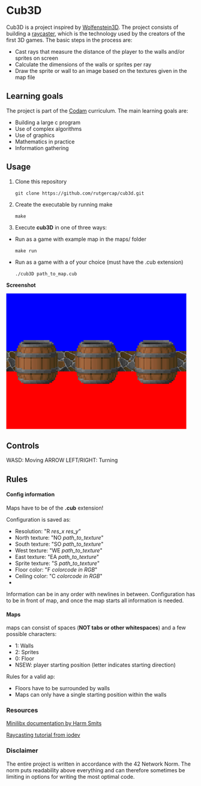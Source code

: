 # Cub3D

Cub3D is a project inspired by [Wolfenstein3D](http://wolf3d.atw.hu/). The project consists of building a [raycaster](https://en.wikipedia.org/wiki/Ray_casting), 
which is the technology used by the creators of the first 3D games. 
The basic steps in the process are:
- Cast rays that measure the distance of the player to the walls and/or sprites on screen
- Calculate the dimensions of the walls or sprites per ray
- Draw the sprite or wall to an image based on the textures given in the map file

## Learning goals
The project is part of the [Codam](https://www.codam.nl/studying-at-codam) curriculum. The main learning goals are:
- Building a large c program
- Use of complex algorithms
- Use of graphics
- Mathematics in practice
- Information gathering

## Usage

1. Clone this repository
   ```console
   git clone https://github.com/rutgercap/cub3d.git
   ```
2. Create the executable by running make
   ```console
   make
   ```
3. Execute **cub3D** in one of three ways:
* Run as a game with example map in the maps/ folder
   ```console
   make run
   ```
* Run as a game with a of your choice (must have the .cub extension)
   ```console
   ./cub3D path_to_map.cub
   ```
   
 **Screenshot**
 
 ![Example screenshot](/pics/screenshot.bmp)
 
 
## Controls

WASD: Moving
ARROW LEFT/RIGHT: Turning

## Rules

#### Config information
Maps have to be of the **.cub** extension!

Configuration is saved as:
- Resolution: "R *res_x res_y*"
- North texture: "NO *path_to_texture*"
- South texture: "SO *path_to_texture*"
- West texture: "WE *path_to_texture*"
- East texture: "EA *path_to_texture*"
- Sprite texture: "S *path_to_texture*"
- Floor color: "F *colorcode in RGB*"
- Ceiling color: "C *colorcode in RGB*"
- 
Information can be in any order with newlines in between. Configuration has to be in front of map, and once the map starts all information is needed.

#### Maps

maps can consist of spaces (**NOT tabs or other whitespaces**) and a few possible characters:
- 1: Walls
- 2: Sprites
- 0: Floor
- NSEW: player starting position (letter indicates starting direction)

Rules for a valid ap:
- Floors have to be surrounded by walls
- Maps can only have a single starting position within the walls

### Resources

[Minilibx documentation by Harm Smits](https://harm-smits.github.io/42docs/libs/minilibx)

[Raycasting tutorial from iodev](https://lodev.org/cgtutor/raycasting.html)

### Disclaimer

The entire project is written in accordance with the 42 Network Norm. The norm puts readability above everything and can therefore sometimes be limiting in options for writing the most optimal code.
